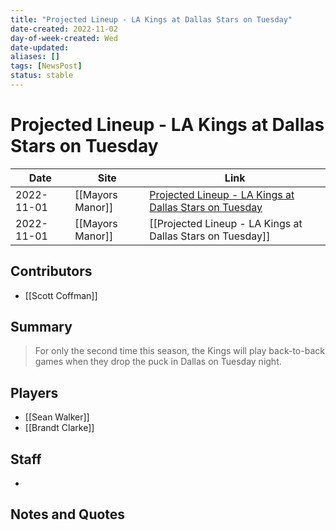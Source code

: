 ```yaml
---
title: "Projected Lineup - LA Kings at Dallas Stars on Tuesday"
date-created: 2022-11-02
day-of-week-created: Wed
date-updated: 
aliases: []
tags: [NewsPost]
status: stable
---
```


# Projected Lineup - LA Kings at Dallas Stars on Tuesday

| Date       | Site             | Link                                                                                                                                            |
| ---------- | ---------------- | ----------------------------------------------------------------------------------------------------------------------------------------------- |
| 2022-11-01 | [[Mayors Manor]] | [Projected Lineup - LA Kings at Dallas Stars on Tuesday](https://mayorsmanor.com/2022/11/projected-lineup-la-kings-at-dallas-stars-on-tuesday/) |
| 2022-11-01 | [[Mayors Manor]] | [[Projected Lineup - LA Kings at Dallas Stars on Tuesday]]                                                                                      |

## Contributors
- [[Scott Coffman]]


## Summary
> For only the second time this season, the Kings will play back-to-back games when they drop the puck in Dallas on Tuesday night.


## Players
- [[Sean Walker]]
- [[Brandt Clarke]]


## Staff
- 


## Notes and Quotes
> 

